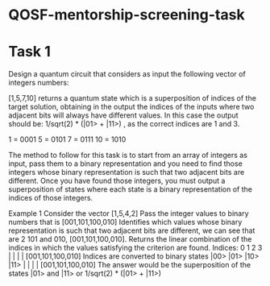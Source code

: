 # QOSF-mentorship-screening-task
# Task 1 

Design a quantum circuit that considers as input the following vector of integers numbers: 

[1,5,7,10]  returns a quantum state which is a superposition of indices of the target solution, obtaining in the output the indices of the inputs where two adjacent bits will always have different values. In this case the output should be: 1/sqrt(2) * (|01> + |11>) , as the correct indices are 1 and 3.

1 = 0001
5 = 0101
7 = 0111
10 = 1010

The method to follow for this task is to start from an array of integers as input, pass them to a binary representation and you need to find those integers whose binary representation is such that two adjacent bits are different. Once you have found those integers, you must output a superposition of states where each state is a binary representation of the indices of those integers.

Example 1
Consider the vector [1,5,4,2]
Pass the integer values to binary numbers that is [001,101,100,010]
 Identifies which values whose binary representation is such that two adjacent bits are different, we can see that are 2 101 and 010, [001,101,100,010].
Returns the linear combination of the indices in which the values satisfying the criterion are found.
Indices:
   0     1      2  	3
   |       |      |      |
[001,101,100,010]
Indices are converted to binary states
|00> |01> |10> |11>
|         |	      | 	 |
[001,101,100,010]
 The answer would be the superposition of the states |01> and |11> or 1/sqrt(2) * (|01> + |11>)

